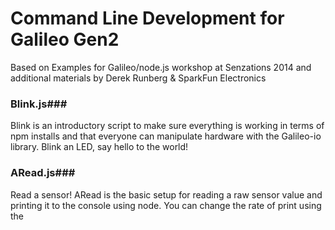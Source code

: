 Command Line Development for Galileo Gen2
===========================

Based on Examples for Galileo/node.js workshop at Senzations 2014 and additional materials by Derek Runberg & SparkFun Electronics

### Blink.js###
Blink is an introductory script to make sure everything is working in terms of npm installs and that everyone can manipulate hardware with the Galileo-io library. Blink an LED, say hello to the world! 

### ARead.js###
Read a sensor! ARead is the basic setup for reading a raw sensor value and printing it to the console using node. You can change the rate of print using the 

###
